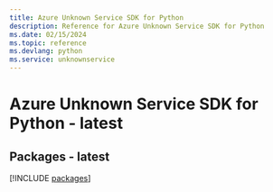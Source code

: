 ```yaml
---
title: Azure Unknown Service SDK for Python
description: Reference for Azure Unknown Service SDK for Python
ms.date: 02/15/2024
ms.topic: reference
ms.devlang: python
ms.service: unknownservice
---
```

# Azure Unknown Service SDK for Python - latest
## Packages - latest
[!INCLUDE [packages](unknown-service-index.md)]
